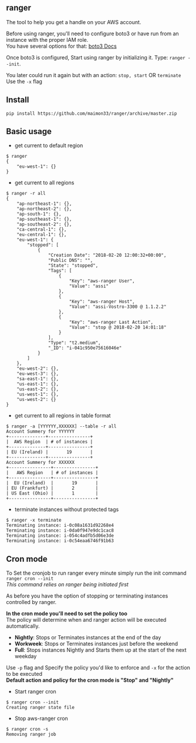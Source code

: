 ## ranger

The tool to help you get a handle on your AWS account.


Before using ranger, you'll need to configure boto3 or have run from an
 instance with the proper IAM role.<br>
You have several options for that: [boto3 Docs](http://boto3.readthedocs.io/en/latest/guide/configuration.html)

Once boto3 is configured, Start using ranger by initializing it.
Type: `ranger --init`.<br>

You later could run it again but with an action: `stop, start` OR `terminate`<br>
Use the `-x` flag


## Install
`pip install https://github.com/maimon33/ranger/archive/master.zip`

## Basic usage
* get current to default region
```
$ ranger
{
    "eu-west-1": {}
}
```
* get current to all regions
```
$ ranger -r all
{
    "ap-northeast-1": {}, 
    "ap-northeast-2": {}, 
    "ap-south-1": {}, 
    "ap-southeast-1": {}, 
    "ap-southeast-2": {}, 
    "ca-central-1": {}, 
    "eu-central-1": {}, 
    "eu-west-1": {
        "stopped": [
            {
                "Creation Date": "2018-02-20 12:00:32+00:00", 
                "Public DNS": "", 
                "State": "stopped", 
                "Tags": [
                    {
                        "Key": "aws-ranger User", 
                        "Value": "assi"
                    }, 
                    {
                        "Key": "aws-ranger Host", 
                        "Value": "assi-Vostro-3300 @ 1.1.2.2"
                    }, 
                    {
                        "Key": "aws-ranger Last Action", 
                        "Value": "stop @ 2018-02-20 14:01:18"
                    }
                ], 
                "Type": "t2.medium", 
                "_ID": "i-041c950e75616046e"
            }
        ]
    }, 
    "eu-west-2": {}, 
    "eu-west-3": {}, 
    "sa-east-1": {}, 
    "us-east-1": {}, 
    "us-east-2": {}, 
    "us-west-1": {}, 
    "us-west-2": {}
}
```
* get current to all regions in table format
```
$ ranger -a [YYYYYY,XXXXXX] --table -r all
Account Summery for YYYYYY
+--------------+----------------+
|  AWS Region  | # of instances |
+--------------+----------------+
| EU (Ireland) |       19       |
+--------------+----------------+
Account Summery for XXXXXX
+----------------+----------------+
|   AWS Region   | # of instances |
+----------------+----------------+
|  EU (Ireland)  |       19       |
| EU (Frankfurt) |       2        |
| US East (Ohio) |       1        |
+----------------+----------------+
```
* terminate instances without protected tags
```
$ ranger -x terminate
Terminating instance: i-0c08a1631d92268e4
Terminating instance: i-0da0f947e9dc1cac8
Terminating instance: i-054c4adfb5d06e3de
Terminating instance: i-0c54eaa6746f91b63
```

## Cron mode

To Set the cronjob to run ranger every minute simply run the init command `ranger cron --init`<br> 
_This command relies on ranger being initiated first_<br>

As before you have the option of stopping or terminating instances controlled by ranger.<br>

**In the cron mode you'll need to set the policy too**<br>
The policy will determine when and ranger action will be executed automatically.
* **Nightly**: Stops or Terminates instances at the end of the day
* **Workweek**: Stops or Terminates instances just before the weekend
* **Full**: Stops instances Nightly and Starts them up at the start of the next weekday

Use `-p` flag and Specify the policy you'd like to enforce and
 `-x` for the action to be executed<br>
**Default action  and policy for the cron mode is "Stop" and "Nightly"**

* Start ranger cron
```
$ ranger cron --init
Creating ranger state file
```

* Stop aws-ranger cron
```
$ ranger cron -s
Removing ranger job
```